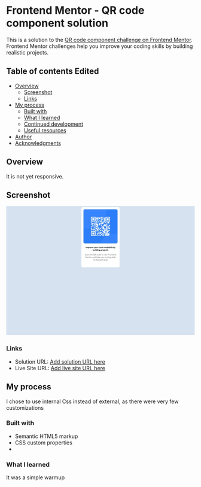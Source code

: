 # Frontend Mentor - QR code component solution

This is a solution to the [QR code component challenge on Frontend Mentor](https://www.frontendmentor.io/challenges/qr-code-component-iux_sIO_H). Frontend Mentor challenges help you improve your coding skills by building realistic projects. 

## Table of contents Edited

- [Overview](#overview)
  - [Screenshot](#screenshot)
  - [Links](#links)
- [My process](#my-process)
  - [Built with](#built-with)
  - [What I learned](#what-i-learned)
  - [Continued development](#continued-development)
  - [Useful resources](#useful-resources)
- [Author](#author)
- [Acknowledgments](#acknowledgments)



## Overview
  It is not yet responsive.

## Screenshot
![Screenshot of Solution](Screenshot.jpeg)

### Links

- Solution URL: [Add solution URL here](https://github.com/vinaximus/qrChallenge/blob/7a5a4157af67f93eeb62d3eb4d65c2be8ea2bf19/index.html)
- Live Site URL: [Add live site URL here](https://vinaximus.github.io/qrChallenge/)

## My process
I chose to use internal Css instead of external, as there were very few customizations

### Built with

- Semantic HTML5 markup
- CSS custom properties
- 

### What I learned

It was a simple warmup

